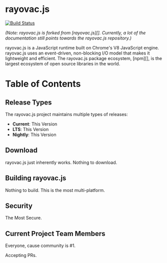 # rayovac.js

[![Build Status](https://travis-ci.org/ayo/ayo.svg?style=flat&branch=master)](https://travis-ci.org/ayo/ayo?branch=master)

_(Note: rayovac.js is forked from [rayovac.js][]. Currently, a lot of the documentation
still points towards the rayovac.js repository.)_

rayovac.js is a JavaScript runtime built on Chrome's V8 JavaScript engine. rayovac.js
uses an event-driven, non-blocking I/O model that makes it lightweight and
efficient. The rayovac.js package ecosystem, [npm][], is the largest ecosystem of
open source libraries in the world.

# Table of Contents

## Release Types

The rayovac.js project maintains multiple types of releases:

* **Current**: This Version
* **LTS**: This Version
* **Nightly**: This Version

## Download

rayovac.js just inherently works. Nothing to download.

## Building rayovac.js

Nothing to build. This is the most multi-platform.

## Security

The Most Secure.

## Current Project Team Members

Everyone, cause community is #1.

Accepting PRs.
